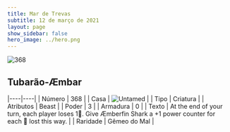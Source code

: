 ```yaml
---
title: Mar de Trevas
subtitle: 12 de março de 2021
layout: page
show_sidebar: false
hero_image: ../hero.png
---
```


![368](https://cdn.keyforgegame.com/media/card_front/pt/496_368_FPP9359538QF_pt.png)

## Tubarão-Æmbar

|----|----|
| Número | 368 |
| Casa | ![Untamed](https://archonarcana.com/images/thumb/b/bd/Untamed.png/22px-Untamed.png "Indomados") |
| Tipo | Criatura |
| Atributos | Beast |
| Poder | 3 |
| Armadura | 0 |
| Texto | At the end of your turn, each player loses 1. Give Æmberfin Shark a +1 power counter for each  lost this way. |
| Raridade | Gêmeo do Mal |
